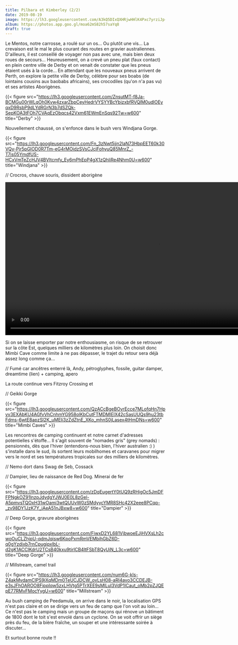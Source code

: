```yaml
---
title: Pilbara et Kimberley (2/2)
date: 2019-08-19
image: https://lh3.googleusercontent.com/A3kQ5DIxQXHRjwHHlK4Pxc7yrziJp-IB4e-duODKLvIRqHipiQfPTjuNmUp1cJ0zC4HAeo0l_T_TkTMJ3K4rsGUNp2kumMVgb9I4oYqvYJ80X5i_Nnlj_efYjcgvR-aEFIn2iLHkWHo=w600
album: https://photos.app.goo.gl/moa62mS82h57saYq8
draft: true
---
```


Le Mentos, notre carrosse, a roulé sur un os... Ou plutôt une vis... La crevaison est le mal le plus courant des routes en gravier australiennes. D'ailleurs, il est conseillé de voyager non pas avec une, mais bien deux roues de secours... Heureusement, on a crevé un pneu plat (faux contact) en plein centre ville de Derby et on venait de constater que les pneus étaient usés à la corde... En attendant que les nouveaux pneus arrivent de Perth, on explore la petite ville de Derby, célèbre pour ses boabs (de lointains cousins aux baobabs africains), ses crocodiles (qu'on n'a pas vu) et ses artistes Aborigènes.

{{< figure src="https://lh3.googleusercontent.com/ZnsutMT-f8Ja-BCMGu00rWLqOh0Kvw4zxarZbpCeyHedrVYSYYBcYbizxbfRVQlM0udlOEyqxD9RsbP9dLYdRGrN3b7dSZQk-SepKOA3tFOh7CVAqEzObqcs42Vxm61EWmEnSqs92Tw=w600" title="Derby" >}}

Nouvellement chaussé, on s'enfonce dans le bush vers Windjana Gorge. 

{{< figure src="https://lh3.googleusercontent.com/Fn_3zNwt5jjn2laN73HbpEET60k30VQy-Pjr5pGIOD0R7Tm-eG4rMOidzSVsCJcjFohyuQ85MnrZ_-T7is05YmdfUS-HCxVmTeZcHJV4BVltcmfy_Ey6mPhEpP4gX1zQhliRe4Nhm0U=w600" title="Windjana" >}}

// Crocros, chauve souris, dissident aborigène

<div style="width:100%;height:480px;background-color:black;text-align:center;">
  <video style="height:100%;" controls>
    <source src="https://lh3.googleusercontent.com/dDc4Qdjpd_-Tk-zzTzP4BWLJ2AEEQp3HekzbtRF0L45zFFWYmGd7cwtzja4bT6OwLDs3IV87GSnCMp495uSxIrkEDzA2vhacgNkTylbbN8D0qhHgvHSzrwy7x8vaPrLA6xTDsADKjK8=m18" type="video/mp4">
  </video>
</div>


Si on se laisse emporter par notre enthousiasme, on risque de se retrouver sur la côte Est, quelques milliers de kilomètres plus loin. On choisit donc Mimbi Cave comme limite à ne pas dépasser, le trajet du retour sera déjà assez long comme ça...

// Fumé car ancêtres enterré là, Andy, pétroglyphes, fossile, guitar damper, dreamtime (lien) + camping, apero

La route continue vers Fitzroy Crossing et 

// Geikki Gorge

{{< figure src="https://lh3.googleusercontent.com/QzACcBgeBOvrEcce7MLofqHn7Hpvv3EXAbKU4AGfvVhCnhmYG958olKbCutFTMDMlElX42cSasUUQs9hu23tbFdms-6wtE8apzSI2K_uMEIi3zZdZtnE_XKo_mhnS0jLasex4tHmDNs=w600" title="Mimbi Caves" >}}

Les rencontres de camping continuent et notre carnet d'adresses potentielles s'étoffe... Il s'agit souvent de "nomades gris" (grey nomads) : pensionnés, dès que l'hiver (entendons-nous bien, l'hiver australien :) ) s'installe dans le sud, ils sortent leurs mobilhomes et caravanes pour migrer vers le nord et ses températures tropicales sur des milliers de kilomètres. 

// Nemo dort dans Swag de Seb, Cossack

// Dampier, lieu de naissance de Red Dog. Minerai de fer

{{< figure src="https://lh3.googleusercontent.com/zDqEugertY0tUQ9zRHigOc5JmDFFPNgkOZ91lnzpJdydgYJWJ0E0L8zGel-A5pmvsTQOxH31wOami3wtQUUvW0zSMdyycYMR8SHc42X2eee8PCqp-_zv98DY1JzK7Y_iAeA51nJBxw8=w600" title="Dampier" >}}

// Deep Gorge, gravure aborigènes

{{< figure src="https://lh3.googleusercontent.com/FiwxD2YL681VjbwoeEJjHVXsLh2cwoOuCLZhjpU-qdmJqisw6KpoPxmRmVEMbihGbZ6D-q0gYzdixb7rnCpugipxlbL-d2gK1ACCIKdrU2TCsB40kxu9tirlCB4ltFSbT8QyUiN_L3c=w600" title="Deep Gorge" >}}

// Millstream, camel trail

{{< figure src="https://lh3.googleusercontent.com/num6G-kIs-Z4akMvdamClPS9jXqMDm0TeUCJDCW_ovLsH08-aRI4avo3CCDEJB-e3sJFhOAROO8FippIqw5zxLHVtg5PTrXEE9sMlLuI3VdP1ICaut_oMb2pZJQEpE77RMvFMocYygU=w600" title="Millstream" >}}

Au bush camping de Peedamula, on arrive dans le noir, la localisation GPS n'est pas claire et on se dirige vers un feu de camp que l'on voit au loin... Ce n'est pas le camping mais un groupe de maçons qui rénove un bâtiment de 1800 dont le toit s'est envolé dans un cyclone. On se voit offrir un siège près du feu, de la bière fraîche, un souper et une intéressante soirée à discuter...

Et surtout bonne route !!
